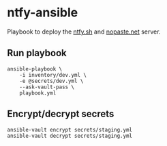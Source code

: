 # ntfy-ansible
Playbook to deploy the [ntfy.sh](https://ntfy.sh) and [nopaste.net](https://nopaste.net) server. 

## Run playbook
```
ansible-playbook \
    -i inventory/dev.yml \
    -e @secrets/dev.yml \
    --ask-vault-pass \
    playbook.yml
```

## Encrypt/decrypt secrets
```
ansible-vault encrypt secrets/staging.yml
ansible-vault decrypt secrets/staging.yml
```
